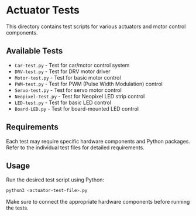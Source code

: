 # Actuator Tests

This directory contains test scripts for various actuators and motor control components.

## Available Tests

- `Car-test.py` - Test for car/motor control system
- `DRV-test.py` - Test for DRV motor driver
- `Motor-test.py` - Test for basic motor control
- `PWM-test.py` - Test for PWM (Pulse Width Modulation) control
- `Servo-test.py` - Test for servo motor control
- `Neopixel-Test.py` - Test for Neopixel LED strip control
- `LED-test.py` - Test for basic LED control
- `Board-LED.py` - Test for board-mounted LED control

## Requirements

Each test may require specific hardware components and Python packages. Refer to the individual test files for detailed requirements.

## Usage

Run the desired test script using Python:

```bash
python3 <actuator-test-file>.py
```

Make sure to connect the appropriate hardware components before running the tests. 